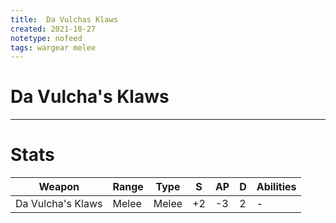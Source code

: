 ```yaml
---
title:  Da Vulchas Klaws
created: 2021-10-27
notetype: nofeed
tags: wargear melee
---
```


# Da Vulcha's Klaws

---

# Stats

| Weapon            | Range | Type  | S   | AP  | D   | Abilities |
| ----------------- | ----- | ----- | --- | --- | --- | --------- |
| Da Vulcha's Klaws | Melee | Melee | +2  | -3  | 2   | -         | 